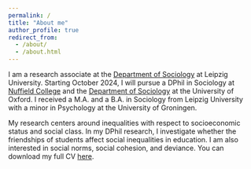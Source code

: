 ```yaml
---
permalink: /
title: "About me"
author_profile: true
redirect_from:
  - /about/
  - /about.html
---
```


I am a research associate at the [Department of Sociology](https://www.sozphil.uni-leipzig.de/en/institute-of-sociology?duid=52&cHash=8c742c73e79e13bf97cb951b64efc0f0) at Leipzig University. Starting October 2024, I will pursue a DPhil in Sociology at [Nuffield College](https://www.nuffield.ox.ac.uk/) and the [Department of Sociology](https://www.sociology.ox.ac.uk/home) at the University of Oxford. I received a M.A. and a B.A. in Sociology from Leipzig University with a minor in Psychology at the University of Groningen.

My research centers around inequalities with respect to socioeconomic status and social class. In my DPhil research, I investigate whether the friendships of students affect social inequalities in education. I am also interested in social norms, social cohesion, and deviance. You can download my full CV [here](https://github.com/TillHovestadt/CV/raw/main/CV_Hovestadt_EN.pdf).
